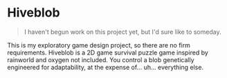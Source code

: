 # Hiveblob

> I haven't begun work on this project yet, but I'd sure like to someday.

This is my exploratory game design project, so there are no firm requirements. Hiveblob is a 2D game survival puzzle game inspired by rainworld and oxygen not included. You control a blob genetically engineered for adaptability, at the expense of... uh... everything else.
